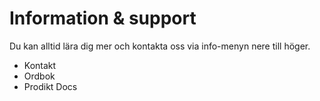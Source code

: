 # Information & support

Du kan alltid lära dig mer och kontakta oss via info-menyn nere till höger.

- Kontakt
- Ordbok
- Prodikt Docs